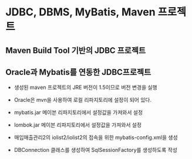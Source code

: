 # JDBC, DBMS, MyBatis, Maven 프로젝트

## Maven Build Tool 기반의 JDBC 프로젝트
## Oracle과 Mybatis를 연동한 JDBC프로젝트

* 생성된 maven 프로젝트의 JRE 버전이 1.5이므로 버전 변경을 실행

* Oracle은 mvn을 사용하여 로컬 리파지토리에 설정이 되어 있다.
* mybatis.jar 메이븐 리파지토리에서 설정값을 가져와서 설정
* lombok.jar 메이븐 리파지토리에서 설정값을 가져와서 설정

* 매입매출관리2의 iolist2/iolist2의 접속을 위한 mybatis-config.xml을 생성
* DBConnection 클래스를 생성하여 SqlSessionFactory를 생성하도록 작성
